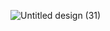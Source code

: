 ![Untitled design (31)](https://github.com/user-attachments/assets/c84bdf58-22dc-47d9-9b69-be2882bf5d5d)
